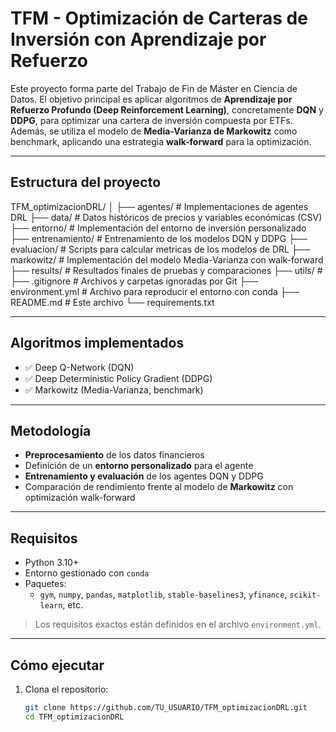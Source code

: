 # TFM - Optimización de Carteras de Inversión con Aprendizaje por Refuerzo

Este proyecto forma parte del Trabajo de Fin de Máster en Ciencia de Datos. El objetivo principal es aplicar algoritmos de **Aprendizaje por Refuerzo Profundo (Deep Reinforcement Learning)**, concretamente **DQN** y **DDPG**, para optimizar una cartera de inversión compuesta por ETFs. Además, se utiliza el modelo de **Media-Varianza de Markowitz** como benchmark, aplicando una estrategia **walk-forward** para la optimización.

---

## Estructura del proyecto

TFM_optimizacionDRL/
│
├── agentes/                # Implementaciones de agentes DRL
├── data/                   # Datos históricos de precios y variables económicas (CSV)
├── entorno/                # Implementación del entorno de inversión personalizado
├── entrenamiento/          # Entrenamiento de los modelos DQN y DDPG
├── evaluacion/             # Scripts para calcular metricas de los modelos de DRL
├── markowitz/              # Implementación del modelo Media-Varianza con walk-forward
├── results/                # Resultados finales de pruebas y comparaciones
├── utils/                  # 
├── .gitignore              # Archivos y carpetas ignoradas por Git
├── environment.yml         # Archivo para reproducir el entorno con conda
├── README.md               # Este archivo
└── requirements.txt        


---

##  Algoritmos implementados

- ✅ Deep Q-Network (DQN)
- ✅ Deep Deterministic Policy Gradient (DDPG)
- ✅ Markowitz (Media-Varianza, benchmark)

---

##  Metodología

- **Preprocesamiento** de los datos financieros
- Definición de un **entorno personalizado** para el agente
- **Entrenamiento y evaluación** de los agentes DQN y DDPG
- Comparación de rendimiento frente al modelo de **Markowitz** con optimización walk-forward

---

## Requisitos

- Python 3.10+
- Entorno gestionado con `conda`
- Paquetes:
  - `gym`, `numpy`, `pandas`, `matplotlib`, `stable-baselines3`, `yfinance`, `scikit-learn`, etc.

> Los requisitos exactos están definidos en el archivo `environment.yml`.

---

## Cómo ejecutar

1. Clona el repositorio:
   ```bash
   git clone https://github.com/TU_USUARIO/TFM_optimizacionDRL.git
   cd TFM_optimizacionDRL
